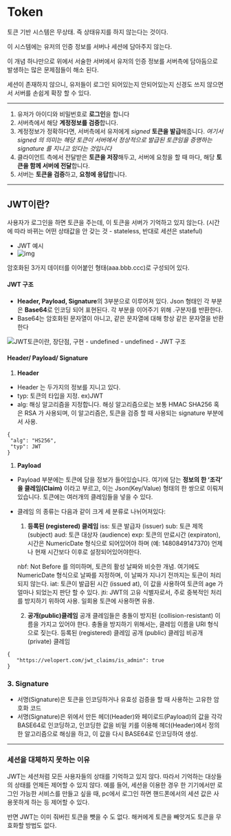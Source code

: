 # Token

토큰 기반 시스템은 무상태. 즉 상태유지를 하지 않는다는 것이다. 

이 시스템에는 유저의 인증 정보를 서버나 세션에 담아주지 않는다.

이 개념 하나만으로 위에서 서술한 서버에서 유저의 인증 정보를 서버측에 담아둠으로 발생하는 많은 문제점들이 해소 된다.

세션이 존재하지 않으니, 유저들이 로그인 되어있는지 안되어있는지 신경도 쓰지 않으면서 서버를 손쉽게 확장 할 수 있다.

----

1. 유저가 아이디와 비밀번호로 **로그인**을 합니다
2. 서버측에서 해당 **계정정보를 검증**합니다.
3. 계정정보가 정확하다면, 서버측에서 유저에게 *signed* **토큰을 발급**해줍니다.
   *여기서 signed 의 의미는 해당 토큰이 서버에서 정상적으로 발급된 토큰임을 증명하는 signature 를 지니고 있다는 것입니다*
4. 클라이언트 측에서 전달받은 **토큰을 저장**해두고, 서버에 요청을 할 때 마다, 해당 **토큰을 함께 서버에 전달**합니다.
5. 서버는 **토큰을 검증**하고, **요청에 응답**합니다.

---

## JWT이란?

사용자가 로그인을 하면 토큰을 주는데, 이 토큰을 서버가 기억하고 있지 않는다. (시간에 따라 바뀌는 어떤 상태값을 안 갖는 것 - stateless, 반대로 세션은 stateful)

- JWT 예시
- ![img](https://velog.velcdn.com/images%2Fsyoung125%2Fpost%2F22a71891-6193-4639-a997-448298dbb043%2Fimage.png)

암호화된 3가지 데이터를 이어붙인 형태(aaa.bbb.ccc)로 구성되어 있다.

#### JWT 구조

- **Header, Payload, Signature**의 3부분으로 이루어져 있다.
  Json 형태인 각 부분은 **Base64**로 인코딩 되어 표현된다. 각 부분을 이어주기 위해 .구분자를 반환한다.
- Base64는 암호화된 문자열이 아니고, 같은 문자열에 대해 항상 같은 문자열을 반환한다



![JWT토큰이란, 장단점, 구현 - undefined - undefined - JWT 구조](https://blog.kakaocdn.net/dn/bCnPkT/btq9ynF8GpN/NCmsYv3wvGNxQWylRLJti0/img.png)



#### Header/ Payload/ Signature

1. **Header**

- Header 는 두가지의 정보를 지니고 있다.
- typ: 토큰의 타입을 지정. ex)JWT
- alg: 해싱 알고리즘을 지정합니다. 해싱 알고리즘으로는 보통 HMAC SHA256 혹은 RSA 가 사용되며, 이 알고리즘은, 토큰을 검증 할 때 사용되는 signature 부분에서 사용.

```
{ 
 "alg": "HS256",
 "typ": JWT
}
```

 

1. **Payload**

- Payload 부분에는 토큰에 담을 정보가 들어있습니다. 여기에 담는 **정보의 한 ‘조각’ 을 클레임(Claim)** 이라고 부르고, 이는 Json(Key/Value) 형태의 한 쌍으로 이뤄져있습니다. 토큰에는 여러개의 클레임들을 넣을 수 있다.

- 클레임 의 종류는 다음과 같이 크게 세 분류로 나뉘어져있다:

  1) **등록된 (registered) 클레임**
     iss: 토큰 발급자 (issuer)
     sub: 토큰 제목 (subject)
     aud: 토큰 대상자 (audience)
     exp: 토큰의 만료시간 (expiraton),
     시간은 NumericDate 형식으로 되어있어야 하며
     (예: 1480849147370) 언제나 현재 시간보다 이후로 설정되어있어야한다.

  nbf: Not Before 를 의미하며, 토큰의 활성 날짜와 비슷한 개념.
  여기에도 NumericDate 형식으로 날짜를 지정하며,
  이 날짜가 지나기 전까지는 토큰이 처리되지 않는다.
  iat: 토큰이 발급된 시간 (issued at), 이 값을 사용하여 토큰의 age 가 얼마나 되었는지 판단 할 수 있다.
  jti: JWT의 고유 식별자로서, 주로 중복적인 처리를 방지하기 위하여 사용.
    일회용 토큰에 사용하면 유용.

  2. **공개(public)클레임**
     공개 클레임들은 충돌이 방지된 (collision-resistant) 이름을 가지고 있어야 한다.
     충돌을 방지하기 위해서는, 클레임 이름을 URI 형식으로 짖는다.
     등록된 (registered) 클레임
     공개 (public) 클레임
     비공개 (private) 클레임

```
{
   "https://velopert.com/jwt_claims/is_admin": true
}
```


### 3. Signature

- 서명(Signature)은 토큰을 인코딩하거나 유효성 검증을 할 때 사용하는 고유한 암호화 코드
- 서명(Signature)은 위에서 만든 헤더(Header)와 페이로드(Payload)의 값을 각각 BASE64로 인코딩하고, 인코딩한 값을 비밀 키를 이용해 헤더(Header)에서 정의한 알고리즘으로 해싱을 하고, 이 값을 다시 BASE64로 인코딩하여 생성.

-----

### 세션을 대체하지 못하는 이유

JWT는 세션처럼 모든 사용자들의 상태를 기억하고 있지 않다. 따라서 기억하는 대상들의 상태를 언제든 제어할 수 있지 않다. 예를 들어, 세션을 이용한 경우 한 기기에서만 로그인 가능한 서비스를 만들고 싶을 때, pc에서 로그인 하면 핸드폰에서의 세션 값은 사용못하게 하는 등 제어할 수 있다.

반면 JWT는 이미 줘버린 토큰을 뺏을 수 도 없다. 해커에게 토큰을 빼앗겨도 토큰을 무효화할 방법도 없다.

